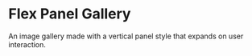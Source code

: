 # Flex Panel Gallery

An image gallery made with a vertical panel style that expands on user interaction.
